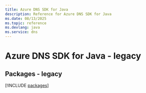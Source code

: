 ```yaml
---
title: Azure DNS SDK for Java
description: Reference for Azure DNS SDK for Java
ms.date: 08/13/2025
ms.topic: reference
ms.devlang: java
ms.service: dns
---
```

# Azure DNS SDK for Java - legacy
## Packages - legacy
[!INCLUDE [packages](dns-index.md)]